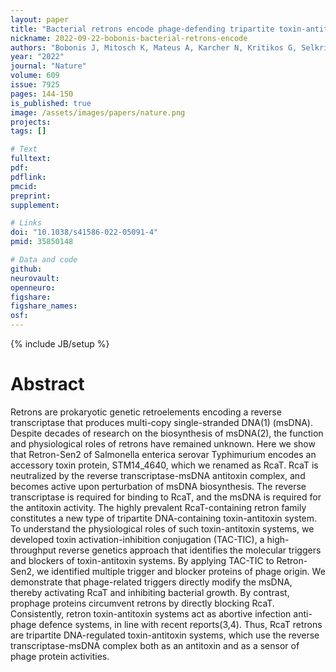 ```yaml
---
layout: paper
title: "Bacterial retrons encode phage-defending tripartite toxin-antitoxin systems"
nickname: 2022-09-22-bobonis-bacterial-retrons-encode
authors: "Bobonis J, Mitosch K, Mateus A, Karcher N, Kritikos G, Selkrig J, Zietek M, Monzon V, Pfalz B, Garcia-Santamarina S, Galardini M, Sueki A, Kobayashi C, Stein F, Bateman A, Zeller G, Savitski MM, Elfenbein JR, Andrews-Polymenis HL, Typas A"
year: "2022"
journal: "Nature"
volume: 609
issue: 7925
pages: 144-150
is_published: true
image: /assets/images/papers/nature.png
projects:
tags: []

# Text
fulltext:
pdf:
pdflink:
pmcid: 
preprint:
supplement:

# Links
doi: "10.1038/s41586-022-05091-4"
pmid: 35850148

# Data and code
github:
neurovault:
openneuro:
figshare:
figshare_names:
osf:
---
```

{% include JB/setup %}

# Abstract

Retrons are prokaryotic genetic retroelements encoding a reverse transcriptase that produces multi-copy single-stranded DNA(1) (msDNA). Despite decades of research on the biosynthesis of msDNA(2), the function and physiological roles of retrons have remained unknown. Here we show that Retron-Sen2 of Salmonella enterica serovar Typhimurium encodes an accessory toxin protein, STM14_4640, which we renamed as RcaT. RcaT is neutralized by the reverse transcriptase-msDNA antitoxin complex, and becomes active upon perturbation of msDNA biosynthesis. The reverse transcriptase is required for binding to RcaT, and the msDNA is required for the antitoxin activity. The highly prevalent RcaT-containing retron family constitutes a new type of tripartite DNA-containing toxin-antitoxin system. To understand the physiological roles of such toxin-antitoxin systems, we developed toxin activation-inhibition conjugation (TAC-TIC), a high-throughput reverse genetics approach that identifies the molecular triggers and blockers of toxin-antitoxin systems. By applying TAC-TIC to Retron-Sen2, we identified multiple trigger and blocker proteins of phage origin. We demonstrate that phage-related triggers directly modify the msDNA, thereby activating RcaT and inhibiting bacterial growth. By contrast, prophage proteins circumvent retrons by directly blocking RcaT. Consistently, retron toxin-antitoxin systems act as abortive infection anti-phage defence systems, in line with recent reports(3,4). Thus, RcaT retrons are tripartite DNA-regulated toxin-antitoxin systems, which use the reverse transcriptase-msDNA complex both as an antitoxin and as a sensor of phage protein activities.
